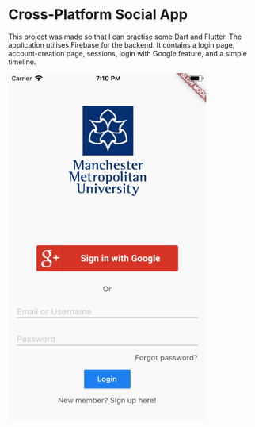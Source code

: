 # Cross-Platform Social App

This project was made so that I can practise some Dart and Flutter. The application utilises Firebase for the backend. It contains a login page, account-creation page, sessions, login with Google feature, and a simple timeline.

<img src="assets/img/login.png" width="400" height="700">
